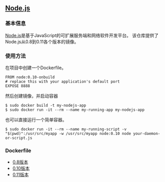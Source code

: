 ## [Node.js](https://registry.hub.docker.com/_/node/)

### 基本信息
[Node.js](https://en.wikipedia.org/wiki/Node.js)是基于JavaScript的可扩展服务端和网络软件开发平台。
该仓库提供了Node.js从0.8到0.11各个版本的镜像。

### 使用方法
在项目中创建一个Dockerfile。
```
FROM node:0.10-onbuild
# replace this with your application's default port
EXPOSE 8888
```
然后创建镜像，并启动容器
```
$ sudo docker build -t my-nodejs-app
$ sudo docker run -it --rm --name my-running-app my-nodejs-app
```

也可以直接运行一个简单容器。
```
$ sudo docker run -it --rm --name my-running-script -v "$(pwd)":/usr/src/myapp -w /usr/src/myapp node:0.10 node your-daemon-or-script.js
```

### Dockerfile
* [0.8版本](https://github.com/docker-library/node/blob/d017d679e92e84a810c580cdb29fcdbba23c2bb9/0.8/Dockerfile)
* [0.10版本](https://github.com/docker-library/node/blob/913a225f2fda34d6a811fac1466e4f09f075fcf6/0.10/Dockerfile)
* [0.11版本](https://github.com/docker-library/node/blob/d017d679e92e84a810c580cdb29fcdbba23c2bb9/0.11/Dockerfile)
